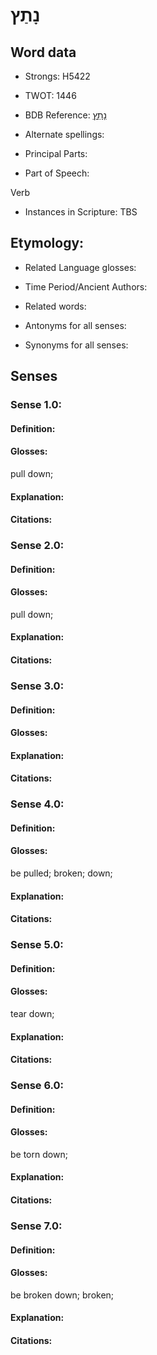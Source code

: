# נָתַץ

<!-- Status: S2="NeedsEdits" -->
<!-- Lexica used for edits:   -->

## Word data

* Strongs: H5422

* TWOT: 1446

* BDB Reference: [נָתַץ](rc://en/bdb/dict/n.gj.aa)

* Alternate spellings:

* Principal Parts:

* Part of Speech:

Verb

* Instances in Scripture: TBS

## Etymology:

* Related Language glosses:

* Time Period/Ancient Authors:

* Related words:

* Antonyms for all senses:

* Synonyms for all senses:

## Senses

### Sense 1.0:

#### Definition:

#### Glosses:

pull down; 

#### Explanation:

#### Citations:



### Sense 2.0:

#### Definition:

#### Glosses:

pull down; 

#### Explanation:

#### Citations:



### Sense 3.0:

#### Definition:

#### Glosses:



#### Explanation:

#### Citations:



### Sense 4.0:

#### Definition:

#### Glosses:

be pulled; broken; down; 

#### Explanation:

#### Citations:



### Sense 5.0:

#### Definition:

#### Glosses:

tear down; 

#### Explanation:

#### Citations:



### Sense 6.0:

#### Definition:

#### Glosses:

be torn down; 

#### Explanation:

#### Citations:



### Sense 7.0:

#### Definition:

#### Glosses:

be broken down; broken; 

#### Explanation:

#### Citations:



